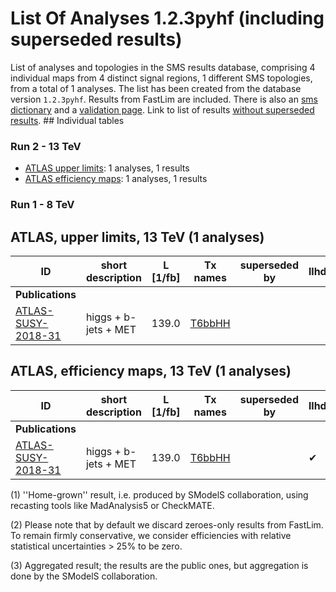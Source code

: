 

# List Of Analyses 1.2.3pyhf (including superseded results)
List of analyses and topologies in the SMS results database,
comprising 4 individual maps from 4 distinct signal regions, 1 different SMS topologies, from a total of 1 analyses.
The list has been created from the database version `1.2.3pyhf`.
Results from FastLim are included. There is also an  [sms dictionary](SmsDictionary123pyhf) and a [validation page](Validation123pyhf).
Link to list of results [without superseded results](ListOfAnalyses123pyhf).
    ## Individual tables
### Run 2 - 13 TeV
 * [ATLAS upper limits](#ATLASupperlimits13): 1  analyses, 1  results
 * [ATLAS efficiency maps](#ATLASefficiencymaps13): 1  analyses, 1  results
### Run 1 - 8 TeV

<a name="ATLASupperlimits13"></a>
## ATLAS, upper limits, 13 TeV (1 analyses)

| **ID** | **short description** | **L [1/fb]** | **Tx names** | **superseded by** | **llhds** |
|--------|-----------------------|--------------|--------------|-------------------|-----------|
| **Publications** | | | | | |
| [ATLAS-SUSY-2018-31](https://atlas.web.cern.ch/Atlas/GROUPS/PHYSICS/PAPERS/SUSY-2018-31/)<a name="ATLAS-SUSY-2018-31"></a> | higgs + b-jets + MET | 139.0 | [T6bbHH](SmsDictionary123pyhf#T6bbHH) | | |

<a name="ATLASefficiencymaps13"></a>
## ATLAS, efficiency maps, 13 TeV (1 analyses)

| **ID** | **short description** | **L [1/fb]** | **Tx names** | **superseded by** | **llhds** |
|--------|-----------------------|--------------|--------------|-------------------|-----------|
| **Publications** | | | | | |
| [ATLAS-SUSY-2018-31](https://atlas.web.cern.ch/Atlas/GROUPS/PHYSICS/PAPERS/SUSY-2018-31/)<a name="ATLAS-SUSY-2018-31"></a> | higgs + b-jets + MET | 139.0 | [T6bbHH](SmsDictionary123pyhf#T6bbHH) | |&#10004; |


<a name='A1'>(1)</a> ''Home-grown'' result, i.e. produced by SModelS collaboration, using recasting tools like MadAnalysis5 or CheckMATE.

<a name='A2'>(2)</a> Please note that by default we discard zeroes-only results from FastLim. To remain firmly conservative, we consider efficiencies with relative statistical uncertainties > 25% to be zero.

<a name='A3'>(3)</a> Aggregated result; the results are the public ones, but aggregation is done by the SModelS collaboration.
